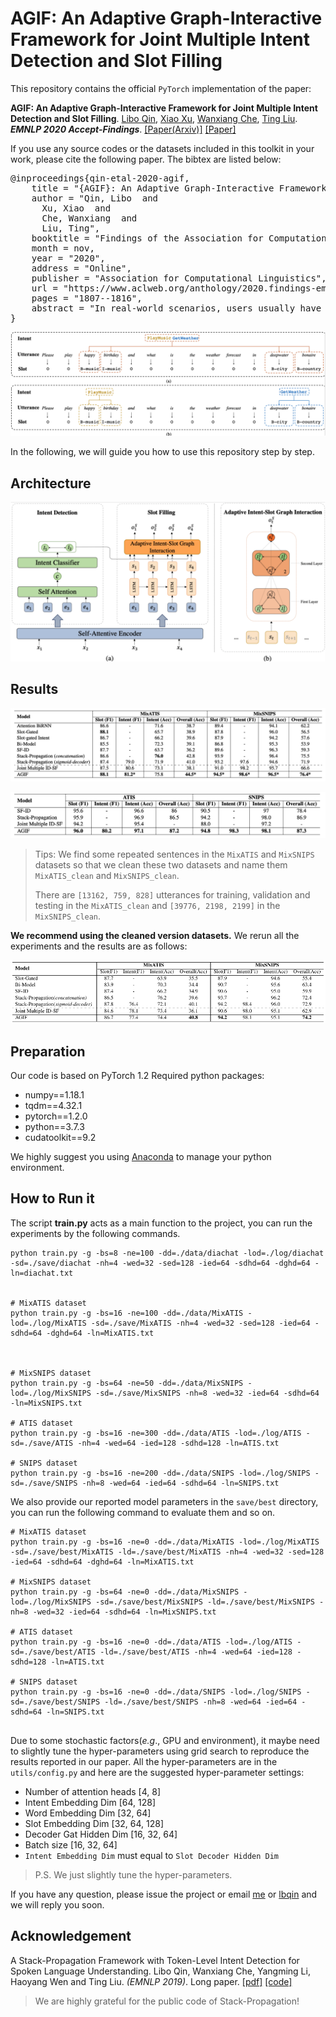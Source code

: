 # AGIF: An Adaptive Graph-Interactive Framework for Joint Multiple Intent Detection and Slot Filling

This repository contains the official `PyTorch` implementation of the paper: 

**AGIF: An Adaptive Graph-Interactive Framework for Joint Multiple Intent Detection and Slot Filling**. [Libo Qin](http://ir.hit.edu.cn/~lbqin/), [Xiao Xu](http://ir.hit.edu.cn/~xxu/), [Wanxiang Che](http://ir.hit.edu.cn/~car/), [Ting Liu](http://ir.hit.edu.cn/~liuting/). ***EMNLP 2020 Accept-Findings***. [[Paper(Arxiv)]](https://arxiv.org/pdf/2004.10087.pdf) [[Paper]](https://www.aclweb.org/anthology/2020.findings-emnlp.163/)

If you use any source codes or the datasets included in this toolkit in your work, please cite the following paper. The bibtex are listed below:

<pre>
@inproceedings{qin-etal-2020-agif,
    title = "{AGIF}: An Adaptive Graph-Interactive Framework for Joint Multiple Intent Detection and Slot Filling",
    author = "Qin, Libo  and
      Xu, Xiao  and
      Che, Wanxiang  and
      Liu, Ting",
    booktitle = "Findings of the Association for Computational Linguistics: EMNLP 2020",
    month = nov,
    year = "2020",
    address = "Online",
    publisher = "Association for Computational Linguistics",
    url = "https://www.aclweb.org/anthology/2020.findings-emnlp.163",
    pages = "1807--1816",
    abstract = "In real-world scenarios, users usually have multiple intents in the same utterance. Unfortunately, most spoken language understanding (SLU) models either mainly focused on the single intent scenario, or simply incorporated an overall intent context vector for all tokens, ignoring the fine-grained multiple intents information integration for token-level slot prediction. In this paper, we propose an Adaptive Graph-Interactive Framework (AGIF) for joint multiple intent detection and slot filling, where we introduce an intent-slot graph interaction layer to model the strong correlation between the slot and intents. Such an interaction layer is applied to each token adaptively, which has the advantage to automatically extract the relevant intents information, making a fine-grained intent information integration for the token-level slot prediction. Experimental results on three multi-intent datasets show that our framework obtains substantial improvement and achieves the state-of-the-art performance. In addition, our framework achieves new state-of-the-art performance on two single-intent datasets.",
}
</pre>
![example](img/example.png)

In the following, we will guide you how to use this repository step by step.

## Architecture
![framework](img/framework.png)

## Results
![result_multi](img/result_multi.png)

![result_single](img/result_single.png)

> Tips: We find some repeated sentences in the `MixATIS` and `MixSNIPS` datasets so that we clean these two datasets and name them `MixATIS_clean` and `MixSNIPS_clean`. 
>
> There are `[13162, 759, 828]` utterances for training, validation and testing in the `MixATIS_clean` and `[39776, 2198, 2199]` in the `MixSNIPS_clean`.
>
**We recommend using the cleaned version datasets.** We rerun all the experiments and the results are as follows:

![result_multi_clean](img/result_multi_clean.jpg)

## Preparation

Our code is based on PyTorch 1.2 Required python packages:

-   numpy==1.18.1
-   tqdm==4.32.1
-   pytorch==1.2.0
-   python==3.7.3
-   cudatoolkit==9.2

We highly suggest you using [Anaconda](https://www.anaconda.com/) to manage your python environment.

## How to Run it

The script **train.py** acts as a main function to the project, you can run the experiments by the following commands.

```Shell
python train.py -g -bs=8 -ne=100 -dd=./data/diachat -lod=./log/diachat -sd=./save/diachat -nh=4 -wed=32 -sed=128 -ied=64 -sdhd=64 -dghd=64 -ln=diachat.txt


# MixATIS dataset
python train.py -g -bs=16 -ne=100 -dd=./data/MixATIS -lod=./log/MixATIS -sd=./save/MixATIS -nh=4 -wed=32 -sed=128 -ied=64 -sdhd=64 -dghd=64 -ln=MixATIS.txt



# MixSNIPS dataset
python train.py -g -bs=64 -ne=50 -dd=./data/MixSNIPS -lod=./log/MixSNIPS -sd=./save/MixSNIPS -nh=8 -wed=32 -ied=64 -sdhd=64 -ln=MixSNIPS.txt

# ATIS dataset
python train.py -g -bs=16 -ne=300 -dd=./data/ATIS -lod=./log/ATIS -sd=./save/ATIS -nh=4 -wed=64 -ied=128 -sdhd=128 -ln=ATIS.txt

# SNIPS dataset
python train.py -g -bs=16 -ne=200 -dd=./data/SNIPS -lod=./log/SNIPS -sd=./save/SNIPS -nh=8 -wed=64 -ied=64 -sdhd=64 -ln=SNIPS.txt 
```

We also provide our reported model parameters in the `save/best` directory, you can run the following command to evaluate them and so on.

```SHELL
# MixATIS dataset
python train.py -g -bs=16 -ne=0 -dd=./data/MixATIS -lod=./log/MixATIS -sd=./save/best/MixATIS -ld=./save/best/MixATIS -nh=4 -wed=32 -sed=128 -ied=64 -sdhd=64 -dghd=64 -ln=MixATIS.txt

# MixSNIPS dataset
python train.py -g -bs=64 -ne=0 -dd=./data/MixSNIPS -lod=./log/MixSNIPS -sd=./save/best/MixSNIPS -ld=./save/best/MixSNIPS -nh=8 -wed=32 -ied=64 -sdhd=64 -ln=MixSNIPS.txt

# ATIS dataset
python train.py -g -bs=16 -ne=0 -dd=./data/ATIS -lod=./log/ATIS -sd=./save/best/ATIS -ld=./save/best/ATIS -nh=4 -wed=64 -ied=128 -sdhd=128 -ln=ATIS.txt

# SNIPS dataset
python train.py -g -bs=16 -ne=0 -dd=./data/SNIPS -lod=./log/SNIPS -sd=./save/best/SNIPS -ld=./save/best/SNIPS -nh=8 -wed=64 -ied=64 -sdhd=64 -ln=SNIPS.txt 


```




Due to some stochastic factors(*e.g*., GPU and environment), it maybe need to slightly tune the hyper-parameters using grid search to reproduce the results reported in our paper. All the hyper-parameters are in the `utils/config.py` and here are the suggested hyper-parameter settings:

-   Number of attention heads [4, 8]
-   Intent Embedding Dim [64, 128]
-   Word Embedding Dim [32, 64]
-   Slot Embedding Dim [32, 64, 128]
-   Decoder Gat Hidden Dim [16, 32, 64]
-   Batch size [16, 32, 64]
-   `Intent Embedding Dim` must equal to `Slot Decoder Hidden Dim`

> P.S. We just slightly tune the hyper-parameters.


If you have any question, please issue the project or email [me](mailto:xxu@ir.hit.edu.cn) or [lbqin](mailto:lbqin@ir.hit.edu.cn) and we will reply you soon.

## Acknowledgement

A Stack-Propagation Framework with Token-Level Intent Detection for Spoken Language Understanding. Libo Qin, Wanxiang Che, Yangming Li, Haoyang Wen and Ting Liu. *(EMNLP 2019)*. Long paper. [[pdf]](https://www.aclweb.org/anthology/D19-1214/) [[code]](https://github.com/LeePleased/StackPropagation-SLU)

>   We are highly grateful for the public code of Stack-Propagation!